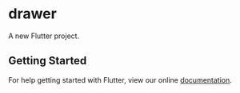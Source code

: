 # drawer

A new Flutter project.

## Getting Started

For help getting started with Flutter, view our online
[documentation](http://flutter.io/).
